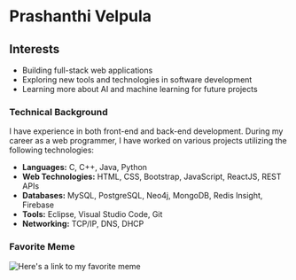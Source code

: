 # Prashanthi Velpula
## Interests
- Building full-stack web applications
- Exploring new tools and technologies in software development
- Learning more about AI and machine learning for future projects
### Technical Background
I have experience in both front-end and back-end development. During my career as a web programmer, I have worked on various projects utilizing the following technologies:
- **Languages:** C, C++, Java, Python
- **Web Technologies:** HTML, CSS, Bootstrap, JavaScript, ReactJS, REST APIs
- **Databases:** MySQL, PostgreSQL, Neo4j, MongoDB, Redis Insight, Firebase
- **Tools:** Eclipse, Visual Studio Code, Git
- **Networking:** TCP/IP, DNS, DHCP
### Favorite Meme
![Here's a link to my favorite meme](https://www.reddit.com/r/memes/comments/1fi91mn/he_did_it_for_little_x_%C3%A6_a12/#lightbox)
